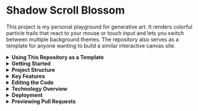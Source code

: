 # Shadow Scroll Blossom

This project is my personal playground for generative art. It renders colorful particle trails that react to your mouse or touch input and lets you switch between multiple background themes. The repository also serves as a template for anyone wanting to build a similar interactive canvas site.

<details>
<summary><strong>Using This Repository as a Template</strong></summary>

1. Fork or clone the repo.
2. Update the project name in `package.json` and adjust this README with your own description.
3. Modify the canvas logic in `src` to experiment with your own particle effects.
4. Push your changes to `main` to deploy automatically with GitHub Pages.

</details>

<details>
<summary><strong>Getting Started</strong></summary>

1. Run `npm install`.
2. Launch the dev server with `npm run dev` and open `http://localhost:8080`.
3. Build for production with `npm run build`.

</details>

<details>
<summary><strong>Project Structure</strong></summary>

```
src/
  components/        React components for the canvas and UI
  contexts/          global settings state
  data/              static options for menus
  hooks/             reusable hooks
  pages/             route components
  utils/             canvas and particle helpers
  types/             TypeScript interfaces
```

</details>

<details>
<summary><strong>Key Features</strong></summary>

- Mouse and touch interaction on the canvas
- Multiple particle styles and background themes
- Includes a new **Ocean** theme with deep blue gradients
- Introduces a **Desert** theme with warm sand tones
- Adds a **Forest** theme with lush green hues
- Adds a **Sunset** theme with orange-to-purple hues
- Dark mode toggle with persistence
- Settings stored in localStorage

</details>

<details>
<summary><strong>Editing the Code</strong></summary>

Edit directly on [Lovable](https://lovable.dev/projects/37feecad-ffa4-4ddb-a957-b38a5b8fc776) or work locally using your favorite editor. Make sure Node.js is installed via [nvm](https://github.com/nvm-sh/nvm#installing-and-updating).

</details>

<details>
<summary><strong>Technology Overview</strong></summary>

This project uses Vite, React, TypeScript, Tailwind CSS and shadcn-ui.

</details>

<details>
<summary><strong>Deployment</strong></summary>

Pushes to `main` automatically deploy to **GitHub Pages** via GitHub Actions. Enable Pages in the repository settings with "GitHub Actions" as the source. Once enabled, your site will be live at [`https://ba-calderonmorales.github.io/shadow-scroll-blossom/`](https://ba-calderonmorales.github.io/shadow-scroll-blossom/).

GitHub Pages must be enabled for the pull request previews to work correctly.

</details>

<details>
<summary><strong>Previewing Pull Requests</strong></summary>

Every pull request triggers a workflow that builds the site and publishes a free GitHub Pages preview. A link to the preview is posted as a comment on the PR so you can test changes before merging.

</details>

